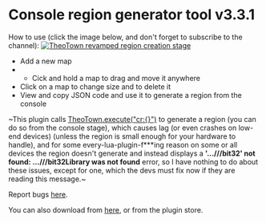 # Console region generator tool v3.3.1
How to use (click the image below, and don't forget to subscribe to the channel):
[![TheoTown revamped region creation stage](https://i.ytimg.com/vi_webp/bEsFcV3eU2g/mqdefault.webp)](https://www.youtube.com/watch?v=eqtgTSUP5Qs)

- Add a new map
- - Cick and hold a map to drag and move it anywhere
- Click on a map to change size and to delete it
- View and copy JSON code and use it to generate a region from the console

~This plugin calls [TheoTown.execute("cr:{}")](https://doc.theotown.com/modules/TheoTown.html#execute) to generate a region (you can do so from the console stage), which causes lag (or even crashes on low-end devices) (unless the region is small enough for your hardware to handle), and for some every-lua-plugin-f***ing reason on some or all devices the region doesn't generate and instead displays a **'...///bit32' not found: ...///bit32Library was not found** error, so I have nothing to do about these issues, except for one, which the devs must fix now if they are reading this message.~

Report bugs [here](https://github.com/AFP-TheoTown-plugins/Console-region-generator-tool/issues).

You can also download from [here](https://forum.theotown.com/viewtopic.php?t=16224), or from the plugin store.

